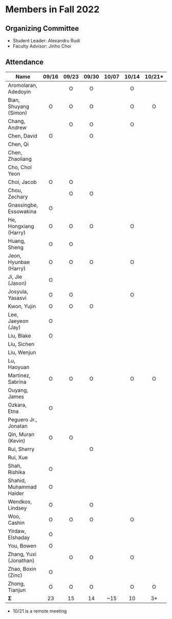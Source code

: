 # Members in Fall 2022

## Organizing Committee

* Student Leader: Alexandru Rudi
* Faculty Advisor: Jinho Choi

## Attendance

|  Name                   | 09/16 | 09/23 | 09/30 | 10/07 | 10/14 | 10/21*| 10/28 | 11/04 | 11/11 | 11/18 | 12/02 | Σ   |
|-------------------------|:-----:|:-----:|:-----:|:-----:|:-----:|:-----:|:-----:|:-----:|:-----:|:-----:|:-----:|----:|
| Aromolaran, Adedoyin    |       |     O |     O |       |     O |       |       |       |       |       |       |   2 |
| Bian, Shuyang (Simon)   |     O |     O |     O |       |     O |    O  |     O |       |       |       |       |   3 |
| Chang, Andrew           |       |     O |     O |       |     O |       |       |       |       |       |       |   2 |
| Chen, David             |     O |       |     O |       |       |       |       |       |       |       |       |   2 | 
| Chen, Qi                |       |       |       |       |       |       |       |       |       |       |       |   0 |
| Chen, Zhaoliang         |       |       |       |       |       |       |       |       |       |       |       |   0 |
| Cho, Chol Yeon          |       |       |       |       |       |       |       |       |       |       |       |   0 |
| Choi, Jacob             |     O |     O |       |       |       |       |       |       |       |       |       |   2 |
| Chou, Zechary           |       |     O |     O |       |       |       |       |       |       |       |       |   2 |
| Gnassingbe, Essowakina  |     O |       |       |       |       |       |       |       |       |       |       |   1 |
| He, Hongxiang (Harry)   |     O |     O |     O |       |     O |       |     O |       |       |       |       |   3 |
| Huang, Sheng            |     O |     O |       |       |       |       |       |       |       |       |       |   2 |
| Jeon, Hyunbae (Harry)   |     O |     O |     O |       |     O |       |       |       |       |       |       |   3 |
| Ji, Jie (Jason)         |     O |       |       |       |       |       |       |       |       |       |       |   1 |
| Josyula, Yasasvi        |     O |     O |       |       |     O |       |       |       |       |       |       |   2 |
| Kwon, Yujin             |     O |     O |     O |       |       |       |       |       |       |       |       |   3 |
| Lee, Jaeyeon (Jay)      |     O |       |       |       |       |       |       |       |       |       |       |   1 |
| Liu, Blake              |     O |       |       |       |       |       |       |       |       |       |       |   1 |
| Liu, Sichen             |       |       |       |       |       |       |       |       |       |       |       |   0 |
| Liu, Wenjun             |       |       |       |       |       |       |       |       |       |       |       |   0 |
| Lu, Haoyuan             |       |       |       |       |       |       |       |       |       |       |       |   0 |
| Martinez, Sabrina       |     O |     O |     O |       |    O  |     O |       |       |       |       |       |   3 |
| Ouyang, James           |       |       |       |       |       |       |       |       |       |       |       |   0 |
| Ozkara, Etna            |     O |       |       |       |       |       |       |       |       |       |       |   1 |
| Peguero Jr., Jonatan    |       |       |       |       |       |       |       |       |       |       |       |   0 |
| Qin, Muran (Kevin)      |     O |     O |       |       |       |       |       |       |       |       |       |   2 |
| Rui, Sherry             |       |       |     O |       |       |       |       |       |       |       |       |   1 |
| Rui, Xue                |       |       |       |       |       |       |       |       |       |       |       |   0 |
| Shah, Rishika           |     O |       |       |       |       |       |       |       |       |       |       |   1 |
| Shahid, Muhammad Haider |     O |       |       |       |       |       |       |       |       |       |       |   1 |
| Wendkos, Lindsey        |     O |       |     O |       |       |       |       |       |       |       |       |   2 |
| Woo, Cashin             |     O |     O |     O |       |     O |       |     O |       |       |       |       |   3 |
| Yirdaw, Elshaday        |     O |       |       |       |       |       |       |       |       |       |       |   1 |
| You, Bowen              |     O |       |       |       |       |       |       |       |       |       |       |   1 |
| Zhang, Yuxi (Jonathan)  |       |     O |     O |       |     O |       |       |       |       |       |       |   2 |
| Zhao, Boxin (Zinc)      |     O |       |       |       |       |       |       |       |       |       |       |   1 |
| Zhong, Tianjun          |     O |     O |     O |       |     O |     O |     O |       |       |       |       |   3 |
| **Σ**                   |    23 |    15 |    14 |   ~15 |    10 |    3* |     4 |       |       |       |       |  69 |

* 10/21 is a remote meeting

